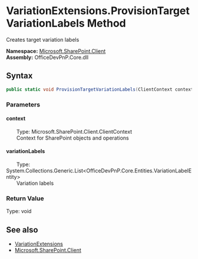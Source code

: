 # VariationExtensions.ProvisionTargetVariationLabels Method  
 Creates target variation labels   

**Namespace:** [Microsoft.SharePoint.Client](Microsoft.SharePoint.Client.md)  
**Assembly:** OfficeDevPnP.Core.dll  
## Syntax
```C#
public static void ProvisionTargetVariationLabels(ClientContext context, List<VariationLabelEntity> variationLabels)
```
### Parameters
#### context  
&emsp;&emsp;Type: Microsoft.SharePoint.Client.ClientContext  
&emsp;&emsp;Context for SharePoint objects and operations  

  

#### variationLabels  
&emsp;&emsp;Type: System.Collections.Generic.List<OfficeDevPnP.Core.Entities.VariationLabelEntity>  
&emsp;&emsp;Variation labels  

  

### Return Value
Type: void  

## See also
- [VariationExtensions](Microsoft.SharePoint.Client.VariationExtensions.md) 
- [Microsoft.SharePoint.Client](Microsoft.SharePoint.Client.md) 
